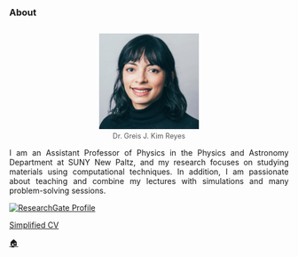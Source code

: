 ### About

<p align="center" style="margin-top:2em;">
  <img src="./portrait2.jpg" alt="Kim" width="180">
  <br>
  <span style="font-size: 0.9em; color: #555;">Dr. Greis J. Kim Reyes</span>
</p>

<div style="text-align: justify;">  
<p>
I am an Assistant Professor of Physics in the Physics and Astronomy Department at SUNY New Paltz, and my research focuses on studying materials using computational techniques. In addition, I am passionate about teaching and combine my lectures with simulations and many problem-solving sessions.</p>
</div>

<a href="https://www.researchgate.net/profile/Greis-Kim-Reyes-2?ev=hdr_xprf" target="_blank">
  <img src="https://www.researchgate.net/images/badges-profile.svg" width="150" alt="ResearchGate Profile" />
</a>

[Simplified CV](cv.md)

[🏠](index.md)
